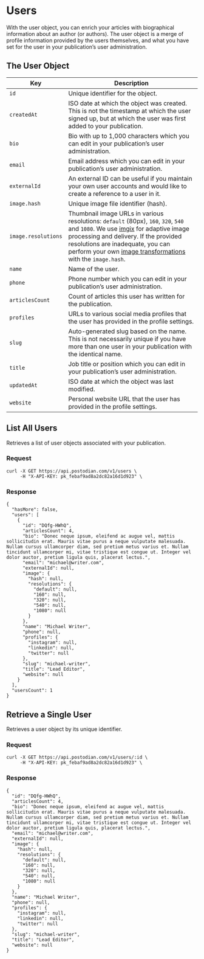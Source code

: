 # Users

With the user object, you can enrich your articles with biographical information about an author (or authors). The user object is a merge of profile information provided by the users themselves, and what you have set for the user in your publication’s user administration.

## The User Object

| Key | Description |
| --- | --- |
| `id` | Unique identifier for the object. |
| `createdAt` | ISO date at which the object was created. This is not the timestamp at which the user signed up, but at which the user was first added to your publication. |
| `bio` | Bio with up to 1,000 characters which you can edit in your publication’s user administration. |
| `email` | Email address which you can edit in your publication’s user administration. |
| `externalId` | An external ID can be useful if you maintain your own user accounts and would like to create a reference to a user in it. |
| `image.hash` | Unique image file identifier (hash). |
| `image.resolutions` | Thumbnail image URLs in various resolutions: `default` (80px), `160`, `320`, `540` and `1080`. We use [imgix](https://imgix.com) for adaptive image processing and delivery. If the provided resolutions are inadequate, you can perform your own [image transformations](https://docs.imgix.com/apis/rendering) with the `image.hash`. |
| `name` | Name of the user. |
| `phone` | Phone number which you can edit in your publication’s user administration. |
| `articlesCount` | Count of articles this user has written for the publication. |
| `profiles` | URLs to various social media profiles that the user has provided in the profile settings. |
| `slug` | Auto-generated slug based on the name. This is not necessarily unique if you have more than one user in your publication with the identical name. |
| `title` | Job title or position which you can edit in your publication’s user administration. |
| `updatedAt` | ISO date at which the object was last modified. |
| `website` | Personal website URL that the user has provided in the profile settings. |

## List All Users

Retrieves a list of user objects associated with your publication.

### Request

```
curl -X GET https://api.postodian.com/v1/users \
     -H "X-API-KEY: pk_febaf9ad8a2dc82a16d1d923" \
```

### Response

```
{
  "hasMore": false,
  "users": [
    {
      "id": "DQfg-HWhQ",
      "articlesCount": 4,
      "bio": "Donec neque ipsum, eleifend ac augue vel, mattis sollicitudin erat. Mauris vitae purus a neque vulputate malesuada. Nullam cursus ullamcorper diam, sed pretium metus varius et. Nullam tincidunt ullamcorper mi, vitae tristique est congue ut. Integer vel dolor auctor, pretium ligula quis, placerat lectus.",
      "email": "michael@writer.com",
      "externalId": null,
      "image": {
        "hash": null,
        "resolutions": {
          "default": null,
          "160": null,
          "320": null,
          "540": null,
          "1080": null
        }
      },
      "name": "Michael Writer",
      "phone": null,
      "profiles": {
        "instagram": null,
        "linkedin": null,
        "twitter": null
      },
      "slug": "michael-writer",
      "title": "Lead Editor",
      "website": null
    }
  ],
  "usersCount": 1
}
```

## Retrieve a Single User

Retrieves a user object by its unique identifier.

### Request

```
curl -X GET https://api.postodian.com/v1/users/:id \
     -H "X-API-KEY: pk_febaf9ad8a2dc82a16d1d923" \
```

### Response

```
{
  "id": "DQfg-HWhQ",
  "articlesCount": 4,
  "bio": "Donec neque ipsum, eleifend ac augue vel, mattis sollicitudin erat. Mauris vitae purus a neque vulputate malesuada. Nullam cursus ullamcorper diam, sed pretium metus varius et. Nullam tincidunt ullamcorper mi, vitae tristique est congue ut. Integer vel dolor auctor, pretium ligula quis, placerat lectus.",
  "email": "michael@writer.com",
  "externalId": null,
  "image": {
    "hash": null,
    "resolutions": {
      "default": null,
      "160": null,
      "320": null,
      "540": null,
      "1080": null
    }
  },
  "name": "Michael Writer",
  "phone": null,
  "profiles": {
    "instagram": null,
    "linkedin": null,
    "twitter": null
  },
  "slug": "michael-writer",
  "title": "Lead Editor",
  "website": null
}
```

